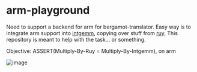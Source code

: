 # arm-playground

Need to support a backend for arm for bergamot-translator. Easy way is to integrate arm support into [intgemm](https://github.com/kpu/intgemm), copying over stuff from [ruy](https://github.com/google/ruy). This repository is meant to help with the task... or something. 

Objective: ASSERT(Multiply-By-Ruy = Multiply-By-Intgemm), on arm

![image](https://user-images.githubusercontent.com/727292/139909229-7648899c-1d97-4fc7-9def-a310aa815da9.png)
